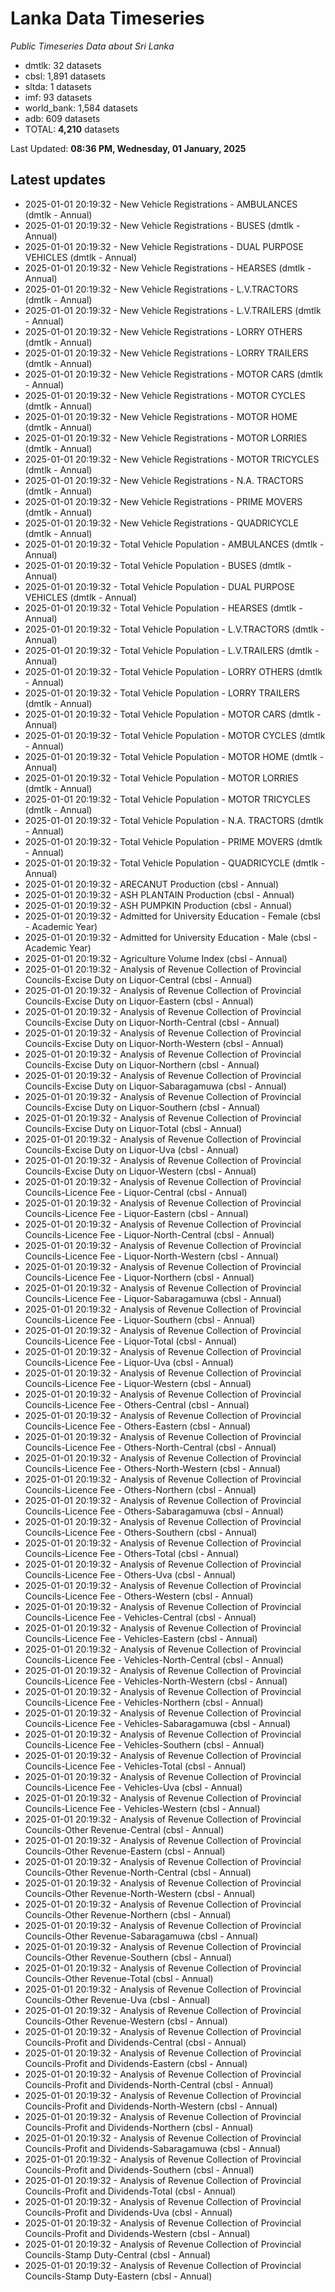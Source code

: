# Lanka Data Timeseries
*Public Timeseries Data about Sri Lanka*

* dmtlk: 32 datasets
* cbsl: 1,891 datasets
* sltda: 1 datasets
* imf: 93 datasets
* world_bank: 1,584 datasets
* adb: 609 datasets
* TOTAL: **4,210** datasets

Last Updated: **08:36 PM, Wednesday, 01 January, 2025**

## Latest updates

* 2025-01-01 20:19:32 - New Vehicle Registrations - AMBULANCES (dmtlk - Annual)
* 2025-01-01 20:19:32 - New Vehicle Registrations - BUSES (dmtlk - Annual)
* 2025-01-01 20:19:32 - New Vehicle Registrations - DUAL PURPOSE VEHICLES (dmtlk - Annual)
* 2025-01-01 20:19:32 - New Vehicle Registrations - HEARSES (dmtlk - Annual)
* 2025-01-01 20:19:32 - New Vehicle Registrations - L.V.TRACTORS (dmtlk - Annual)
* 2025-01-01 20:19:32 - New Vehicle Registrations - L.V.TRAILERS (dmtlk - Annual)
* 2025-01-01 20:19:32 - New Vehicle Registrations - LORRY OTHERS (dmtlk - Annual)
* 2025-01-01 20:19:32 - New Vehicle Registrations - LORRY TRAILERS (dmtlk - Annual)
* 2025-01-01 20:19:32 - New Vehicle Registrations - MOTOR CARS (dmtlk - Annual)
* 2025-01-01 20:19:32 - New Vehicle Registrations - MOTOR CYCLES (dmtlk - Annual)
* 2025-01-01 20:19:32 - New Vehicle Registrations - MOTOR HOME (dmtlk - Annual)
* 2025-01-01 20:19:32 - New Vehicle Registrations - MOTOR LORRIES (dmtlk - Annual)
* 2025-01-01 20:19:32 - New Vehicle Registrations - MOTOR TRICYCLES (dmtlk - Annual)
* 2025-01-01 20:19:32 - New Vehicle Registrations - N.A. TRACTORS (dmtlk - Annual)
* 2025-01-01 20:19:32 - New Vehicle Registrations - PRIME MOVERS (dmtlk - Annual)
* 2025-01-01 20:19:32 - New Vehicle Registrations - QUADRICYCLE (dmtlk - Annual)
* 2025-01-01 20:19:32 - Total Vehicle Population - AMBULANCES (dmtlk - Annual)
* 2025-01-01 20:19:32 - Total Vehicle Population - BUSES (dmtlk - Annual)
* 2025-01-01 20:19:32 - Total Vehicle Population - DUAL PURPOSE VEHICLES (dmtlk - Annual)
* 2025-01-01 20:19:32 - Total Vehicle Population - HEARSES (dmtlk - Annual)
* 2025-01-01 20:19:32 - Total Vehicle Population - L.V.TRACTORS (dmtlk - Annual)
* 2025-01-01 20:19:32 - Total Vehicle Population - L.V.TRAILERS (dmtlk - Annual)
* 2025-01-01 20:19:32 - Total Vehicle Population - LORRY OTHERS (dmtlk - Annual)
* 2025-01-01 20:19:32 - Total Vehicle Population - LORRY TRAILERS (dmtlk - Annual)
* 2025-01-01 20:19:32 - Total Vehicle Population - MOTOR CARS (dmtlk - Annual)
* 2025-01-01 20:19:32 - Total Vehicle Population - MOTOR CYCLES (dmtlk - Annual)
* 2025-01-01 20:19:32 - Total Vehicle Population - MOTOR HOME (dmtlk - Annual)
* 2025-01-01 20:19:32 - Total Vehicle Population - MOTOR LORRIES (dmtlk - Annual)
* 2025-01-01 20:19:32 - Total Vehicle Population - MOTOR TRICYCLES (dmtlk - Annual)
* 2025-01-01 20:19:32 - Total Vehicle Population - N.A. TRACTORS (dmtlk - Annual)
* 2025-01-01 20:19:32 - Total Vehicle Population - PRIME MOVERS (dmtlk - Annual)
* 2025-01-01 20:19:32 - Total Vehicle Population - QUADRICYCLE (dmtlk - Annual)
* 2025-01-01 20:19:32 - ARECANUT Production (cbsl - Annual)
* 2025-01-01 20:19:32 - ASH PLANTAIN Production (cbsl - Annual)
* 2025-01-01 20:19:32 - ASH PUMPKIN Production (cbsl - Annual)
* 2025-01-01 20:19:32 - Admitted for University Education - Female (cbsl - Academic Year)
* 2025-01-01 20:19:32 - Admitted for University Education - Male (cbsl - Academic Year)
* 2025-01-01 20:19:32 - Agriculture Volume Index (cbsl - Annual)
* 2025-01-01 20:19:32 - Analysis of Revenue Collection of Provincial Councils-Excise Duty on Liquor-Central (cbsl - Annual)
* 2025-01-01 20:19:32 - Analysis of Revenue Collection of Provincial Councils-Excise Duty on Liquor-Eastern (cbsl - Annual)
* 2025-01-01 20:19:32 - Analysis of Revenue Collection of Provincial Councils-Excise Duty on Liquor-North-Central (cbsl - Annual)
* 2025-01-01 20:19:32 - Analysis of Revenue Collection of Provincial Councils-Excise Duty on Liquor-North-Western (cbsl - Annual)
* 2025-01-01 20:19:32 - Analysis of Revenue Collection of Provincial Councils-Excise Duty on Liquor-Northern (cbsl - Annual)
* 2025-01-01 20:19:32 - Analysis of Revenue Collection of Provincial Councils-Excise Duty on Liquor-Sabaragamuwa (cbsl - Annual)
* 2025-01-01 20:19:32 - Analysis of Revenue Collection of Provincial Councils-Excise Duty on Liquor-Southern (cbsl - Annual)
* 2025-01-01 20:19:32 - Analysis of Revenue Collection of Provincial Councils-Excise Duty on Liquor-Total (cbsl - Annual)
* 2025-01-01 20:19:32 - Analysis of Revenue Collection of Provincial Councils-Excise Duty on Liquor-Uva (cbsl - Annual)
* 2025-01-01 20:19:32 - Analysis of Revenue Collection of Provincial Councils-Excise Duty on Liquor-Western (cbsl - Annual)
* 2025-01-01 20:19:32 - Analysis of Revenue Collection of Provincial Councils-Licence Fee - Liquor-Central (cbsl - Annual)
* 2025-01-01 20:19:32 - Analysis of Revenue Collection of Provincial Councils-Licence Fee - Liquor-Eastern (cbsl - Annual)
* 2025-01-01 20:19:32 - Analysis of Revenue Collection of Provincial Councils-Licence Fee - Liquor-North-Central (cbsl - Annual)
* 2025-01-01 20:19:32 - Analysis of Revenue Collection of Provincial Councils-Licence Fee - Liquor-North-Western (cbsl - Annual)
* 2025-01-01 20:19:32 - Analysis of Revenue Collection of Provincial Councils-Licence Fee - Liquor-Northern (cbsl - Annual)
* 2025-01-01 20:19:32 - Analysis of Revenue Collection of Provincial Councils-Licence Fee - Liquor-Sabaragamuwa (cbsl - Annual)
* 2025-01-01 20:19:32 - Analysis of Revenue Collection of Provincial Councils-Licence Fee - Liquor-Southern (cbsl - Annual)
* 2025-01-01 20:19:32 - Analysis of Revenue Collection of Provincial Councils-Licence Fee - Liquor-Total (cbsl - Annual)
* 2025-01-01 20:19:32 - Analysis of Revenue Collection of Provincial Councils-Licence Fee - Liquor-Uva (cbsl - Annual)
* 2025-01-01 20:19:32 - Analysis of Revenue Collection of Provincial Councils-Licence Fee - Liquor-Western (cbsl - Annual)
* 2025-01-01 20:19:32 - Analysis of Revenue Collection of Provincial Councils-Licence Fee - Others-Central (cbsl - Annual)
* 2025-01-01 20:19:32 - Analysis of Revenue Collection of Provincial Councils-Licence Fee - Others-Eastern (cbsl - Annual)
* 2025-01-01 20:19:32 - Analysis of Revenue Collection of Provincial Councils-Licence Fee - Others-North-Central (cbsl - Annual)
* 2025-01-01 20:19:32 - Analysis of Revenue Collection of Provincial Councils-Licence Fee - Others-North-Western (cbsl - Annual)
* 2025-01-01 20:19:32 - Analysis of Revenue Collection of Provincial Councils-Licence Fee - Others-Northern (cbsl - Annual)
* 2025-01-01 20:19:32 - Analysis of Revenue Collection of Provincial Councils-Licence Fee - Others-Sabaragamuwa (cbsl - Annual)
* 2025-01-01 20:19:32 - Analysis of Revenue Collection of Provincial Councils-Licence Fee - Others-Southern (cbsl - Annual)
* 2025-01-01 20:19:32 - Analysis of Revenue Collection of Provincial Councils-Licence Fee - Others-Total (cbsl - Annual)
* 2025-01-01 20:19:32 - Analysis of Revenue Collection of Provincial Councils-Licence Fee - Others-Uva (cbsl - Annual)
* 2025-01-01 20:19:32 - Analysis of Revenue Collection of Provincial Councils-Licence Fee - Others-Western (cbsl - Annual)
* 2025-01-01 20:19:32 - Analysis of Revenue Collection of Provincial Councils-Licence Fee - Vehicles-Central (cbsl - Annual)
* 2025-01-01 20:19:32 - Analysis of Revenue Collection of Provincial Councils-Licence Fee - Vehicles-Eastern (cbsl - Annual)
* 2025-01-01 20:19:32 - Analysis of Revenue Collection of Provincial Councils-Licence Fee - Vehicles-North-Central (cbsl - Annual)
* 2025-01-01 20:19:32 - Analysis of Revenue Collection of Provincial Councils-Licence Fee - Vehicles-North-Western (cbsl - Annual)
* 2025-01-01 20:19:32 - Analysis of Revenue Collection of Provincial Councils-Licence Fee - Vehicles-Northern (cbsl - Annual)
* 2025-01-01 20:19:32 - Analysis of Revenue Collection of Provincial Councils-Licence Fee - Vehicles-Sabaragamuwa (cbsl - Annual)
* 2025-01-01 20:19:32 - Analysis of Revenue Collection of Provincial Councils-Licence Fee - Vehicles-Southern (cbsl - Annual)
* 2025-01-01 20:19:32 - Analysis of Revenue Collection of Provincial Councils-Licence Fee - Vehicles-Total (cbsl - Annual)
* 2025-01-01 20:19:32 - Analysis of Revenue Collection of Provincial Councils-Licence Fee - Vehicles-Uva (cbsl - Annual)
* 2025-01-01 20:19:32 - Analysis of Revenue Collection of Provincial Councils-Licence Fee - Vehicles-Western (cbsl - Annual)
* 2025-01-01 20:19:32 - Analysis of Revenue Collection of Provincial Councils-Other Revenue-Central (cbsl - Annual)
* 2025-01-01 20:19:32 - Analysis of Revenue Collection of Provincial Councils-Other Revenue-Eastern (cbsl - Annual)
* 2025-01-01 20:19:32 - Analysis of Revenue Collection of Provincial Councils-Other Revenue-North-Central (cbsl - Annual)
* 2025-01-01 20:19:32 - Analysis of Revenue Collection of Provincial Councils-Other Revenue-North-Western (cbsl - Annual)
* 2025-01-01 20:19:32 - Analysis of Revenue Collection of Provincial Councils-Other Revenue-Northern (cbsl - Annual)
* 2025-01-01 20:19:32 - Analysis of Revenue Collection of Provincial Councils-Other Revenue-Sabaragamuwa (cbsl - Annual)
* 2025-01-01 20:19:32 - Analysis of Revenue Collection of Provincial Councils-Other Revenue-Southern (cbsl - Annual)
* 2025-01-01 20:19:32 - Analysis of Revenue Collection of Provincial Councils-Other Revenue-Total (cbsl - Annual)
* 2025-01-01 20:19:32 - Analysis of Revenue Collection of Provincial Councils-Other Revenue-Uva (cbsl - Annual)
* 2025-01-01 20:19:32 - Analysis of Revenue Collection of Provincial Councils-Other Revenue-Western (cbsl - Annual)
* 2025-01-01 20:19:32 - Analysis of Revenue Collection of Provincial Councils-Profit and Dividends-Central (cbsl - Annual)
* 2025-01-01 20:19:32 - Analysis of Revenue Collection of Provincial Councils-Profit and Dividends-Eastern (cbsl - Annual)
* 2025-01-01 20:19:32 - Analysis of Revenue Collection of Provincial Councils-Profit and Dividends-North-Central (cbsl - Annual)
* 2025-01-01 20:19:32 - Analysis of Revenue Collection of Provincial Councils-Profit and Dividends-North-Western (cbsl - Annual)
* 2025-01-01 20:19:32 - Analysis of Revenue Collection of Provincial Councils-Profit and Dividends-Northern (cbsl - Annual)
* 2025-01-01 20:19:32 - Analysis of Revenue Collection of Provincial Councils-Profit and Dividends-Sabaragamuwa (cbsl - Annual)
* 2025-01-01 20:19:32 - Analysis of Revenue Collection of Provincial Councils-Profit and Dividends-Southern (cbsl - Annual)
* 2025-01-01 20:19:32 - Analysis of Revenue Collection of Provincial Councils-Profit and Dividends-Total (cbsl - Annual)
* 2025-01-01 20:19:32 - Analysis of Revenue Collection of Provincial Councils-Profit and Dividends-Uva (cbsl - Annual)
* 2025-01-01 20:19:32 - Analysis of Revenue Collection of Provincial Councils-Profit and Dividends-Western (cbsl - Annual)
* 2025-01-01 20:19:32 - Analysis of Revenue Collection of Provincial Councils-Stamp Duty-Central (cbsl - Annual)
* 2025-01-01 20:19:32 - Analysis of Revenue Collection of Provincial Councils-Stamp Duty-Eastern (cbsl - Annual)